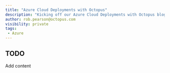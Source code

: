 ```yaml
---
title: "Azure Cloud Deployments with Octopus"
description: "Kicking off our Azure Cloud Deployments with Octopus blog series looking at the breadth of options currently available."
author: rob.pearson@octopus.com
visibility: private
tags:
 - Azure
---
```


## TODO

Add content